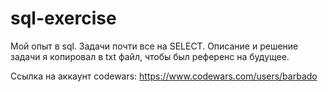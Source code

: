 # sql-exercise
Мой опыт в sql. Задачи почти все на SELECT. Описание и решение задачи я копировал в txt файл, чтобы был референс на будущее.

Ссылка на аккаунт codewars: https://www.codewars.com/users/barbado
